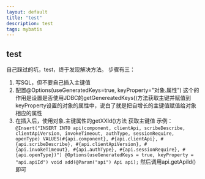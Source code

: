 ```yaml
---
layout: default
title: "test"
description: test
tags: mybatis
---
```


## test

自己踩过的坑，test，终于发现解决方法。
步骤有三：
1. 写SQL，但不要自己插入主键值
2. 配置@Options(useGeneratedKeys=true, keyProperty="对象.属性") 这个的作用是设置是否使用JDBC的getGenereatedKeys()方法获取主键并赋值到keyProperty设置的对象的属性中，说白了就是把自增长的主键值赋值给对象相应的属性
3. 在插入后，使用对象.主键属性的getXXId()方法 获取主键值
示例：
``
@Insert("INSERT INTO api(component, clientApi, scribeDescribe, clientApiVersion, invokeTimeout, authType, sessionRequire, openType) VALUES(#{api.component}, #{api.clientApi}, #{api.scribeDescribe}, #{api.clientApiVersion}, #{api.invokeTimeout}, #{api.authType}, #{api.sessionRequire}, #{api.openType})")
@Options(useGeneratedKeys = true, keyProperty = "api.apiId")
void add(@Param("api") Api api);
``
然后调用api.getApiId()即可
